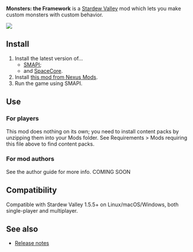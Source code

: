 ﻿**Monsters: the Framework** is a [Stardew Valley](http://stardewvalley.net/) mod which lets you
make custom monsters with custom behavior.

![](screenshot.png)

## Install
1. Install the latest version of...
   * [SMAPI](https://smapi.io);
   * and [SpaceCore](https://www.nexusmods.com/stardewvalley/mods/1348).
2. Install [this mod from Nexus Mods](http://www.nexusmods.com/stardewvalley/mods/10673).
3. Run the game using SMAPI.

## Use
### For players
This mod does nothing on its own; you need to install content packs by unzipping them into your Mods folder. See Requirements > Mods requiring this file above to find content packs.

### For mod authors
See the author guide for more info. COMING SOON

## Compatibility
Compatible with Stardew Valley 1.5.5+ on Linux/macOS/Windows, both single-player and multiplayer.

## See also
* [Release notes](release-notes.md)
